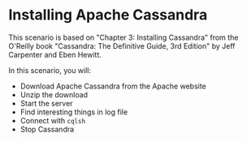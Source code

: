 # Installing Apache Cassandra

This scenario is based on "Chapter 3: Installing Cassandra" from the O'Reilly book "Cassandra: The Definitive Guide, 3rd Edition" by Jeff Carpenter and Eben Hewitt.

In this scenario, you will:

* Download Apache Cassandra from the Apache website
* Unzip the download
* Start the server
* Find interesting things in log file
* Connect with `cqlsh`
* Stop Cassandra
